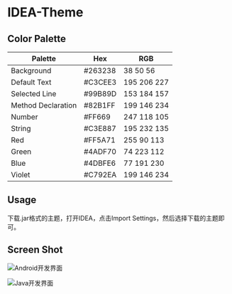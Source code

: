 # IDEA-Theme

Color Palette
-------------

| Palette  | Hex | RGB |
| -------- | --- | --- |
| Background  | \#263238  | 38 50 56 |
| Default Text | \#C3CEE3  | 195 206 227 |
| Selected Line | \#99B89D  | 153 184 157 |
| Method Declaration | \#82B1FF  | 199 146 234 |
| Number | \#FF669  | 247 118 105|
| String | \#C3E887  | 195 232 135 |
| Red | \#FF5A71  | 255 90 113 |
| Green | \#4ADF70  | 74 223 112 |
| Blue | \#4DBFE6  | 77 191 230 |
| Violet | \#C792EA  | 199 146 234 |

## Usage ##
下载.jar格式的主题，打开IDEA，点击Import Settings，然后选择下载的主题即可。

## Screen Shot ##
![Android开发界面][1]

![Java开发界面][2]

[1]: https://ooo.0o0.ooo/2015/12/01/565e68a46090a.png
[2]: https://ooo.0o0.ooo/2015/12/01/565e68a4656f9.png
